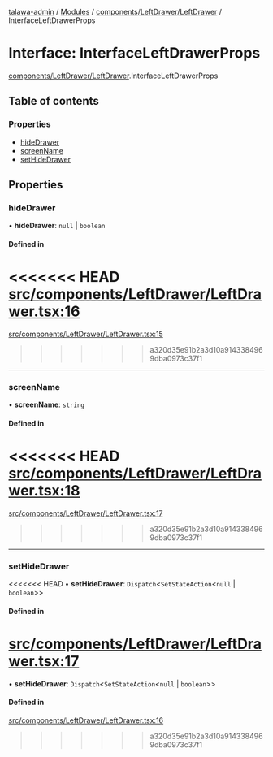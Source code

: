 [talawa-admin](../README.md) / [Modules](../modules.md) / [components/LeftDrawer/LeftDrawer](../modules/components_LeftDrawer_LeftDrawer.md) / InterfaceLeftDrawerProps

# Interface: InterfaceLeftDrawerProps

[components/LeftDrawer/LeftDrawer](../modules/components_LeftDrawer_LeftDrawer.md).InterfaceLeftDrawerProps

## Table of contents

### Properties

- [hideDrawer](components_LeftDrawer_LeftDrawer.InterfaceLeftDrawerProps.md#hidedrawer)
- [screenName](components_LeftDrawer_LeftDrawer.InterfaceLeftDrawerProps.md#screenname)
- [setHideDrawer](components_LeftDrawer_LeftDrawer.InterfaceLeftDrawerProps.md#sethidedrawer)

## Properties

### hideDrawer

• **hideDrawer**: ``null`` \| `boolean`

#### Defined in

<<<<<<< HEAD
[src/components/LeftDrawer/LeftDrawer.tsx:16](https://github.com/PalisadoesFoundation/talawa-admin/blob/12d9229/src/components/LeftDrawer/LeftDrawer.tsx#L16)
=======
[src/components/LeftDrawer/LeftDrawer.tsx:15](https://github.com/PalisadoesFoundation/talawa-admin/blob/b619a0d/src/components/LeftDrawer/LeftDrawer.tsx#L15)
>>>>>>> a320d35e91b2a3d10a9143384969dba0973c37f1

___

### screenName

• **screenName**: `string`

#### Defined in

<<<<<<< HEAD
[src/components/LeftDrawer/LeftDrawer.tsx:18](https://github.com/PalisadoesFoundation/talawa-admin/blob/12d9229/src/components/LeftDrawer/LeftDrawer.tsx#L18)
=======
[src/components/LeftDrawer/LeftDrawer.tsx:17](https://github.com/PalisadoesFoundation/talawa-admin/blob/b619a0d/src/components/LeftDrawer/LeftDrawer.tsx#L17)
>>>>>>> a320d35e91b2a3d10a9143384969dba0973c37f1

___

### setHideDrawer

<<<<<<< HEAD
• **setHideDrawer**: `Dispatch`\<`SetStateAction`\<``null`` \| `boolean`\>\>

#### Defined in

[src/components/LeftDrawer/LeftDrawer.tsx:17](https://github.com/PalisadoesFoundation/talawa-admin/blob/12d9229/src/components/LeftDrawer/LeftDrawer.tsx#L17)
=======
• **setHideDrawer**: `Dispatch`<`SetStateAction`<``null`` \| `boolean`\>\>

#### Defined in

[src/components/LeftDrawer/LeftDrawer.tsx:16](https://github.com/PalisadoesFoundation/talawa-admin/blob/b619a0d/src/components/LeftDrawer/LeftDrawer.tsx#L16)
>>>>>>> a320d35e91b2a3d10a9143384969dba0973c37f1
